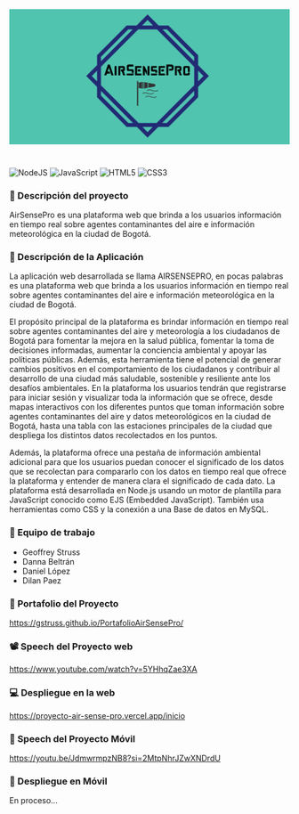 <div style="text-align: center;">
    <img src="public/images/logolargo.png" alt="LogoAirSensePro"/>
</div>

# 
![NodeJS](https://img.shields.io/badge/node.js-6DA55F?style=for-the-badge&logo=node.js&logoColor=white)
![JavaScript](https://img.shields.io/badge/javascript-%23323330.svg?style=for-the-badge&logo=javascript&logoColor=%23F7DF1E)
![HTML5](https://img.shields.io/badge/html5-%23E34F26.svg?style=for-the-badge&logo=html5&logoColor=white)
![CSS3](https://img.shields.io/badge/css3-%231572B6.svg?style=for-the-badge&logo=css3&logoColor=white)


### 📑 Descripción del proyecto
AirSensePro es una plataforma web que brinda a los usuarios información en tiempo real sobre agentes contaminantes del aire e información meteorológica en la ciudad de Bogotá.

### 📝 Descripción de la Aplicación
La aplicación web desarrollada se llama AIRSENSEPRO, en pocas palabras es una plataforma web que brinda a los usuarios información en tiempo real sobre agentes contaminantes del aire e información meteorológica en la ciudad de Bogotá.

El propósito principal de la plataforma es brindar información en tiempo real sobre agentes contaminantes del aire y meteorología a los ciudadanos de Bogotá para fomentar la mejora en la salud pública, fomentar la toma de decisiones informadas, aumentar la conciencia ambiental y apoyar las políticas públicas. Además, esta herramienta tiene el potencial de generar cambios positivos en el comportamiento de los ciudadanos y contribuir al desarrollo de una ciudad más saludable, sostenible y resiliente ante los desafíos ambientales.
En la plataforma los usuarios tendrán que registrarse para iniciar sesión y visualizar toda la información que se ofrece, desde mapas interactivos con los diferentes puntos que toman información sobre agentes contaminantes del aire y datos meteorológicos en la ciudad de Bogotá, hasta una tabla con las estaciones principales de la ciudad que despliega los distintos datos recolectados en los puntos.

Además, la plataforma ofrece una pestaña de información ambiental adicional para que los usuarios puedan conocer el significado de los datos que se recolectan para compararlo con los datos en tiempo real que ofrece la plataforma y entender de manera clara el significado de cada dato.
La plataforma está desarrollada en Node.js usando un motor de plantilla para JavaScript conocido como EJS (Embedded JavaScript). También usa herramientas como CSS y la conexión a una Base de datos en MySQL.

### 👥 Equipo de trabajo
- Geoffrey Struss
- Danna Beltrán
- Daniel López
- Dilan Paez

### 📂 Portafolio del Proyecto
https://gstruss.github.io/PortafolioAirSensePro/

### 📽️ Speech del Proyecto web
https://www.youtube.com/watch?v=5YHhqZae3XA

### 💻 Despliegue en la web
https://proyecto-air-sense-pro.vercel.app/inicio

### 🎥 Speech del Proyecto Móvil
https://youtu.be/JdmwrmpzNB8?si=2MtpNhrJZwXNDrdU

### 📱 Despliegue en Móvil
En proceso...
